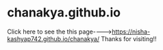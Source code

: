 # chanakya.github.io

Click here to see the this page---->https://nisha-kashyap742.github.io/chanakya/
Thanks for visiting!!
